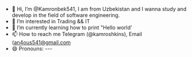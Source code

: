 - 👋 Hi, I’m @Kamronbek541, I am from Uzbekistan and I wanna study and develop in the field of software engineering.
- 👀 I’m interested in Trading && IT
- 🌱 I’m currently learning how to print "Hello world'
- 📫 How to reach me Telegram (@kamroshkins), Email (an4ous541@gmail.com
- 😄 Pronouns: ---
<!---
Kamronbek541/Kamronbek541 is a ✨ special ✨ repository because its `README.md` (this file) appears on your GitHub profile.
You can click the Preview link to take a look at your changes.
--->
